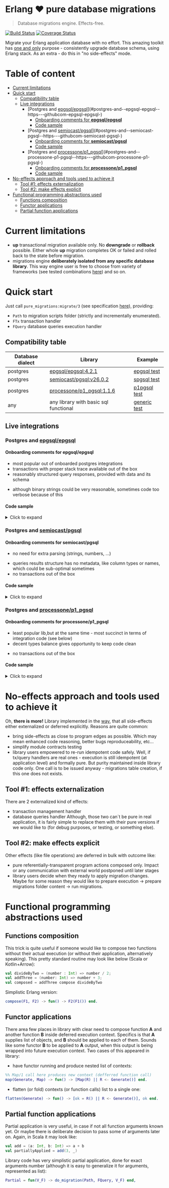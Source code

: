 # Erlang ❤ pure database migrations
> Database migrations engine. Effects-free.

[![Build Status](https://travis-ci.org/bearmug/erlang-pure-migrations.svg?branch=master)](https://travis-ci.org/bearmug/erlang-pure-migrations) [![Coverage Status](https://coveralls.io/repos/github/bearmug/erlang-pure-migrations/badge.svg?branch=master)](https://coveralls.io/github/bearmug/erlang-pure-migrations?branch=master)

Migrate your Erlang application database with no effort.
This amazing toolkit has [one and only](https://en.wikipedia.org/wiki/Unix_philosophy)
purpose - consistently upgrade database schema, using Erlang stack.
As an extra - do this in "no side-effects" mode.

# Table of content
- [Current limitations](#current-limitations)
- [Quick start](#quick-start)
  * [Compatibility table](#compatibility-table)
  * [Live integrations](#live-integrations)
    + [Postgres and [epgsql/epgsql](https://github.com/epgsql/epgsql)](#postgres-and--epgsql-epgsql--https---githubcom-epgsql-epgsql-)
      - [Onboarding comments for **epgsql/epgsql**](#onboarding-comments-for---epgsql-epgsql--)
      - [Code sample](#code-sample)
    + [Postgres and [semiocast/pgsql](https://github.com/semiocast/pgsql)](#postgres-and--semiocast-pgsql--https---githubcom-semiocast-pgsql-)
      - [Onboarding comments for **semiocast/pgsql**](#onboarding-comments-for---semiocast-pgsql--)
      - [Code sample](#code-sample-1)
    + [Postgres and [processone/p1_pgsql](https://github.com/processone/p1_pgsql)](#postgres-and--processone-p1-pgsql--https---githubcom-processone-p1-pgsql-)
      - [Onboarding comments for **processone/p1_pgsql**](#onboarding-comments-for---processone-p1-pgsql--)
      - [Code sample](#code-sample-2)
- [No-effects approach and tools used to achieve it](#no-effects-approach-and-tools-used-to-achieve-it)
  * [Tool #1: effects externalization](#tool--1--effects-externalization)
  * [Tool #2: make effects explicit](#tool--2--make-effects-explicit)
- [Functional programming abstractions used](#functional-programming-abstractions-used)
  * [Functions composition](#functions-composition)
  * [Functor applications](#functor-applications)
  * [Partial function applications](#partial-function-applications)

# Current limitations
 * **up** transactional migration available only. No **downgrade**
 or **rollback** possible. Either whole **up** migration completes OK
 or failed and rolled back to the state before migration.
 * migrations engine **deliberately isolated from any specific
 database library**. This way engine user is free to choose from variety
 of frameworks (see tested combinations [here](#compatibility-table)) and so on.

# Quick start
Just call `pure_migrations:migrate/3` (see specification [here](src/engine.erl#L9)), providing:
 * `Path` to migration scripts folder (strictly and incrementally enumerated).
 * `FTx` transaction handler
 * `FQuery` database queries execution handler

## Compatibility table
| Database dialect | Library | Example |
| -------------- | ------ | ------- |
| postgres  | [epgsql/epgsql:4.2.1](https://github.com/epgsql/epgsql/releases/tag/4.2.1) | [epgsql test](test/epgsql_migrations_SUITE.erl)
| postgres  | [semiocast/pgsql:v26.0.2](https://github.com/semiocast/pgsql/releases/tag/v26.0.2) | [spgsql test](test/spgsql_migrations_SUITE.erl)
| postgres  | [processone/p1_pgsql:1.1.6](https://github.com/processone/p1_pgsql/releases/tag/1.1.6) | [p1pgsql test](test/p1pgsql_migrations_SUITE.erl)
| any  | any library with basic sql functional | [generic test](test/pure_migrations_SUITE.erl)

## Live integrations
### Postgres and [epgsql/epgsql](https://github.com/epgsql/epgsql)
#### Onboarding comments for **epgsql/epgsql**
+ most popular out of onboarded postgres integrations
+ transactions with proper stack trace available out of the box
+ reasonably structured query responses, provided with data and its schema
- although binary strings could be very reasonable, sometimes code too
  verbose because of this
#### Code sample
<details>
  <summary>Click to expand</summary>

  ```erlang
  Conn = ?config(conn, Opts),
  MigrationCall =
    pure_migrations:migrate(
      "scripts/folder/path",
      fun(F) -> epgsql:with_transaction(Conn, fun(_) -> F() end) end,
      fun(Q) ->
        case epgsql:squery(Conn, Q) of
          {ok, [
            {column, <<"version">>, _, _, _, _, _},
            {column, <<"filename">>, _, _, _, _, _}], Data} ->
              [{list_to_integer(binary_to_list(BinV)), binary_to_list(BinF)} || {BinV, BinF} <- Data];
          {ok, [{column, <<"max">>, _, _, _, _, _}], [{null}]} -> -1;
          {ok, [{column, <<"max">>, _, _, _, _, _}], [{N}]} ->
            list_to_integer(binary_to_list(N));
          [{ok, _, _}, {ok, _}] -> ok;
          {ok, _, _} -> ok;
          {ok, _} -> ok;
          Default -> Default
        end
      end),
  ...
  %% more preparation steps if needed
  ...
  %% migration call
  ok = MigrationCall(),

  ```
Also see examples from live epgsql integration tests
[here](test/epgsql_migrations_SUITE.erl)
</details>

### Postgres and [semiocast/pgsql](https://github.com/semiocast/pgsql)
#### Onboarding comments for **semiocast/pgsql**
+ no need for extra parsing (strings, numbers, ...)
- queries results structure has no metadata, like column types or names,
  which could be sub-optimal sometimes
- no transactions out of the box
#### Code sample
<details>
  <summary>Click to expand</summary>

  ```erlang
  Conn = ?config(conn, Opts),
  MigrationCall =
    pure_migrations:migrate(
      "scripts/folder/path",
      fun(F) ->
        pgsql_connection:simple_query("BEGIN", Conn),
        try F() of
          Res ->
            pgsql_connection:simple_query("COMMIT", Conn),
            Res
        catch
           _:Problem ->
             pgsql_connection:simple_query("ROLLBACK", Conn),
             {rollback, Problem}
        end
      end,
      fun(Q) ->
        case pgsql_connection:simple_query(Q, Conn) of
          {{select, 0}, []} -> [];
          {{select, 1}, Data = [{_V, _F}|_]}  ->
            [{V, binary_to_list(BinF)} || {V, BinF} <- Data];
          {{select, 1}, [{null}]} -> -1;
          {{select, 1}, [{N}]} -> N;
          {{insert, 0, 1}, []} -> ok;
          {{create, table},[]} -> ok;
          {error, Details} -> {error, Details};
          _ -> ok
        end
      end),
  ...
  %% more preparation steps if needed
  ...
  %% migration call
  ok = MigrationCall(),

  ```
Also see examples from live semiocast/pgsql integration tests
[here](test/spgsql_migrations_SUITE.erl)
</details>

### Postgres and [processone/p1_pgsql](https://github.com/processone/p1_pgsql)
#### Onboarding comments for **processone/p1_pgsql**
+ least popular lib,but at the same time - most succinct in terms of
  integration code (see below)
+ decent types balance gives opportunity to keep code clean
- no transactions out of the box
#### Code sample
<details>
  <summary>Click to expand</summary>

  ```erlang
  Conn = ?config(conn, Opts),
  MigrationCall =
    pure_migrations:migrate(
      "scripts/folder/path",
      fun(F) ->
        pgsql:squery(Conn, "BEGIN"),
        try F() of
          Res ->
            pgsql:squery(Conn, "COMMIT"),
            Res
        catch
           _:Problem ->
             pgsql:squery(Conn, "ROLLBACK"),
             {rollback, Problem}
        end
      end,
      fun(Q) ->
        case pgsql:squery(Conn, Q) of
          {ok, [{error, Details}]} -> {error, Details};
          {ok, [{_, [
                     {"version", text, _, _, _, _, _},
                     {"filename", text, _, _, _, _, _}], Data}]} ->
              [{list_to_integer(V), F} || [V, F] <- Data];
          {ok, [{"SELECT 1", [{"max", text, _, _, _, _, _}], [[null]]}]} -> -1;
          {ok, [{"SELECT 1", [{"max", text, _, _, _, _, _}], [[N]]}]} ->
              list_to_integer(N);
          {ok, _} -> ok
        end
      end),
  ...
  %% more preparation steps if needed
  ...
  %% migration call
  ok = MigrationCall(),

  ```
Also see examples from live epgsql integration tests
[here](test/p1pgsql_migrations_SUITE.erl)
</details>

# No-effects approach and tools used to achieve it
Oh, **there is more!** Library implemented in the [way](https://en.wikipedia.org/wiki/Pure_function),
that all side-effects either externalized or deferred explicitly. Reasons
are quite common:
 * bring side-effects as close to program edges as possible. Which may
 mean enhanced code reasoning, better bugs reproduceability, etc...
 * simplify module contracts testing
 * library users empowered to re-run idempotent code safely. Well, if
 tx/query handlers are real ones - execution is still idempotent (at
 application level) and formally pure. But purity maintained inside
 library code only. One call is to be issued anyway - migrations
 table creation, if this one does not exists.

## Tool #1: effects externalization
There are 2 externalized kind of effects:
 * transaction management handler
 * database queries handler
Although, those two can`t be pure in real application, it is fairly
simple to replace them with their pure versions if we would like to
(for debug purposes, or testing, or something else).

## Tool #2: make effects explicit
Other effects (like file operations) are deferred in bulk with outcome
like:
 * pure referentially-transparent program actions composed only. Impact
 or any communication with external world postponed until later stages
 * library users decide when they ready to apply migration changes.
 Maybe for some reason they would like to prepare execution ->
 prepare migrations folder content -> run migrations.

# Functional programming abstractions used
## Functions composition
This trick is quite useful if someone would like to compose two functions
without their actual execution (or without their application,
alternatively speaking). This pretty standard routine may look like below
(Scala or Kotlin+Arrow):
```scala
val divideByTwo = (number : Int) => number / 2;
val addThree = (number: Int) => number + 3;
val composed = addThree compose divideByTwo
```
Simplistic Erlang version:
```erlang
compose(F1, F2) -> fun() -> F2(F1()) end.
```

## Functor applications
There area few places in library with clear need to compose function **A**
and another function **B** inside deferred execution context. Specifics is
that **A** supplies list of objects, and **B** should be applied to each of
them. Sounds like some functor **B** to be applied to **A** output, when
this output is being wrapped into future execution context. Two cases
of this appeared in library:
 * have functor running and produce nested list of contexts:
```erlang
%% Map/1 call here produces new context (defferred function call)
map(Generate, Map) -> fun() -> [Map(R) || R <- Generate()] end.
```
 * flatten (or fold) contexts (or function calls) list to a single one:
```erlang
flatten(Generate) -> fun() -> [ok = R() || R <- Generate()], ok end.
```
## Partial function applications
Partial application is very useful, in case if not all function arguments
known yet. Or maybe there is deliberate decision to pass some of arguments
later on. Again, in Scala it may look like:
```scala
val add = (a: Int, b: Int) => a + b
val partiallyApplied = add(3, _)
```
Library code has very simplistic partial application, done for exact
arguments number (although it is easy to generalize it for arguments,
represented as list):
```erlang
Partial = fun(V_F) -> do_migration(Path, FQuery, V_F) end,
```